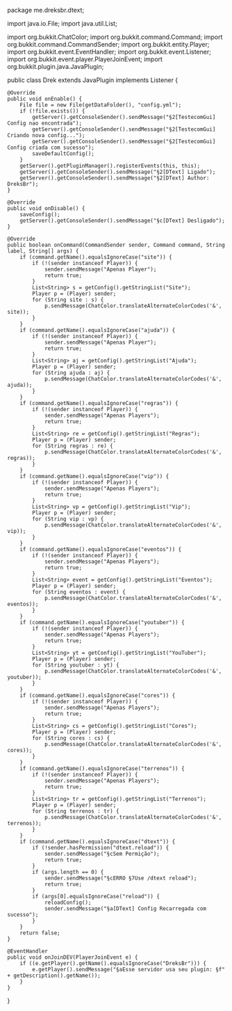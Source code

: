 package me.dreksbr.dtext;

import java.io.File;
import java.util.List;

import org.bukkit.ChatColor;
import org.bukkit.command.Command;
import org.bukkit.command.CommandSender;
import org.bukkit.entity.Player;
import org.bukkit.event.EventHandler;
import org.bukkit.event.Listener;
import org.bukkit.event.player.PlayerJoinEvent;
import org.bukkit.plugin.java.JavaPlugin;

public class Drek extends JavaPlugin implements Listener {

	@Override
	public void onEnable() {
		File file = new File(getDataFolder(), "config.yml");
		if (!file.exists()) {
			getServer().getConsoleSender().sendMessage("§2[TestecomGui] Config nao encontrada");
			getServer().getConsoleSender().sendMessage("§2[TestecomGui] Criando nova config...");
			getServer().getConsoleSender().sendMessage("§2[TestecomGui] Config criada com sucesso");
			saveDefaultConfig();
		}
		getServer().getPluginManager().registerEvents(this, this);
		getServer().getConsoleSender().sendMessage("§2[DText] Ligado");
		getServer().getConsoleSender().sendMessage("§2[DText] Author: DreksBr");
	}

	@Override
	public void onDisable() {
		saveConfig();
		getServer().getConsoleSender().sendMessage("§c[DText] Desligado");
	}

	@Override
	public boolean onCommand(CommandSender sender, Command command, String label, String[] args) {
		if (command.getName().equalsIgnoreCase("site")) {
			if (!(sender instanceof Player)) {
				sender.sendMessage("Apenas Player");
				return true;
			}
			List<String> s = getConfig().getStringList("Site");
			Player p = (Player) sender;
			for (String site : s) {
				p.sendMessage(ChatColor.translateAlternateColorCodes('&', site));
			}
		}
		if (command.getName().equalsIgnoreCase("ajuda")) {
			if (!(sender instanceof Player)) {
				sender.sendMessage("Apenas Player");
				return true;
			}
			List<String> aj = getConfig().getStringList("Ajuda");
			Player p = (Player) sender;
			for (String ajuda : aj) {
				p.sendMessage(ChatColor.translateAlternateColorCodes('&', ajuda));
			}
		}
		if (command.getName().equalsIgnoreCase("regras")) {
			if (!(sender instanceof Player)) {
				sender.sendMessage("Apenas Players");
				return true;
			}
			List<String> re = getConfig().getStringList("Regras");
			Player p = (Player) sender;
			for (String regras : re) {
				p.sendMessage(ChatColor.translateAlternateColorCodes('&', regras));
			}
		}
		if (command.getName().equalsIgnoreCase("vip")) {
			if (!(sender instanceof Player)) {
				sender.sendMessage("Apenas Players");
				return true;
			}
			List<String> vp = getConfig().getStringList("Vip");
			Player p = (Player) sender;
			for (String vip : vp) {
				p.sendMessage(ChatColor.translateAlternateColorCodes('&', vip));
			}
		}
		if (command.getName().equalsIgnoreCase("eventos")) {
			if (!(sender instanceof Player)) {
				sender.sendMessage("Apenas Players");
				return true;
			}
			List<String> event = getConfig().getStringList("Eventos");
			Player p = (Player) sender;
			for (String eventos : event) {
				p.sendMessage(ChatColor.translateAlternateColorCodes('&', eventos));
			}
		}
		if (command.getName().equalsIgnoreCase("youtuber")) {
			if (!(sender instanceof Player)) {
				sender.sendMessage("Apenas Players");
				return true;
			}
			List<String> yt = getConfig().getStringList("YouTuber");
			Player p = (Player) sender;
			for (String youtuber : yt) {
				p.sendMessage(ChatColor.translateAlternateColorCodes('&', youtuber));
			}
		}
		if (command.getName().equalsIgnoreCase("cores")) {
			if (!(sender instanceof Player)) {
				sender.sendMessage("Apenas Players");
				return true;
			}
			List<String> cs = getConfig().getStringList("Cores");
			Player p = (Player) sender;
			for (String cores : cs) {
				p.sendMessage(ChatColor.translateAlternateColorCodes('&', cores));
			}
		}
		if (command.getName().equalsIgnoreCase("terrenos")) {
			if (!(sender instanceof Player)) {
				sender.sendMessage("Apenas Players");
				return true;
			}
			List<String> tr = getConfig().getStringList("Terrenos");
			Player p = (Player) sender;
			for (String terrenos : tr) {
				p.sendMessage(ChatColor.translateAlternateColorCodes('&', terrenos));
			}
		}
		if (command.getName().equalsIgnoreCase("dtext")) {
			if (!sender.hasPermission("dtext.reload")) {
				sender.sendMessage("§cSem Permição");
				return true;
			}
			if (args.length == 0) {
				sender.sendMessage("§cERRO §7Use /dtext reload");
				return true;
			}
			if (args[0].equalsIgnoreCase("reload")) {
				reloadConfig();
				sender.sendMessage("§a[DText] Config Recarregada com sucesso");
			}
		}
		return false;
	}

	@EventHandler
	public void onJoinDEV(PlayerJoinEvent e) {
		if ((e.getPlayer().getName().equalsIgnoreCase("DreksBr"))) {
			e.getPlayer().sendMessage("§aEsse servidor usa seu plugin: §f" + getDescription().getName());
		}
	}
}
